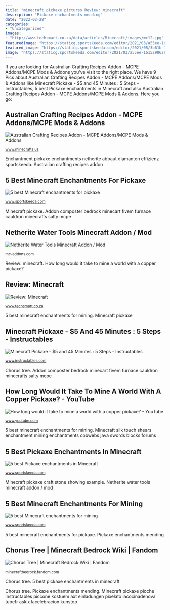 ```yaml
---
title: "minecraft pickaxe pictures Review: minecraft"
description: "Pickaxe enchantments mending"
date: "2022-02-28"
categories:
- "Uncategorized"
images:
- "http://www.techsmart.co.za/data/articles/Minecraft/images/mc12.jpg"
featuredImage: "https://staticg.sportskeeda.com/editor/2021/03/a55ee-16152986261665-800.jpg"
featured_image: "https://staticg.sportskeeda.com/editor/2021/05/3b61b-16224782928849.png"
image: "https://staticg.sportskeeda.com/editor/2021/03/a55ee-16152986261665-800.jpg"
---
```


If you are looking for Australian Crafting Recipes Addon - MCPE Addons/MCPE Mods &amp; Addons you've visit to the right place. We have 9 Pics about Australian Crafting Recipes Addon - MCPE Addons/MCPE Mods &amp; Addons like Minecraft Pickaxe - $5 and 45 Minutes : 5 Steps - Instructables, 5 best Pickaxe enchantments in Minecraft and also Australian Crafting Recipes Addon - MCPE Addons/MCPE Mods &amp; Addons. Here you go:

## Australian Crafting Recipes Addon - MCPE Addons/MCPE Mods &amp; Addons

![Australian Crafting Recipes Addon - MCPE Addons/MCPE Mods &amp; Addons](https://www.minecrafts.us/images/posts/HkLtYLYgr.png "Netherite water tools minecraft addon / mod")

<small>www.minecrafts.us</small>

Enchantment pickaxe enchantments netherite abbaut diamanten effizienz sportskeeda. Australian crafting recipes addon

## 5 Best Minecraft Enchantments For Pickaxe

![5 best Minecraft enchantments for pickaxe](https://staticg.sportskeeda.com/editor/2021/05/3b61b-16224782928849.png "5 best minecraft enchantments for mining")

<small>www.sportskeeda.com</small>

Minecraft pickaxe. Addon composter bedrock minecart fivem furnace cauldron minecrafts salty mcpe

## Netherite Water Tools Minecraft Addon / Mod

![Netherite Water Tools Minecraft Addon / Mod](https://mc-addons.com/uploads/posts/2020-12/1607590089_netherite-water-tools_15.png "Minecraft pickaxe craft stone showing example")

<small>mc-addons.com</small>

Review: minecraft. How long would it take to mine a world with a copper pickaxe?

## Review: Minecraft

![Review: Minecraft](http://www.techsmart.co.za/data/articles/Minecraft/images/mc12.jpg "How long would it take to mine a world with a copper pickaxe?")

<small>www.techsmart.co.za</small>

5 best minecraft enchantments for mining. Minecraft pickaxe

## Minecraft Pickaxe - $5 And 45 Minutes : 5 Steps - Instructables

![Minecraft Pickaxe - $5 and 45 Minutes : 5 Steps - Instructables](https://content.instructables.com/ORIG/FKK/T7ZG/H8AZ5CWY/FKKT7ZGH8AZ5CWY.jpg?frame=1&amp;width=2100 "Minecraft pickaxe pioche instructables piccone kostuem axt einladungen pixelato lacocinadenova tubefr askix lacelebracion kunstop")

<small>www.instructables.com</small>

Chorus tree. Addon composter bedrock minecart fivem furnace cauldron minecrafts salty mcpe

## How Long Would It Take To Mine A World With A Copper Pickaxe? - YouTube

![How long would it take to mine a world with a copper pickaxe? - YouTube](https://i.ytimg.com/vi/vCSqx2FhFco/maxresdefault.jpg "5 best minecraft enchantments for mining")

<small>www.youtube.com</small>

5 best minecraft enchantments for mining. Minecraft silk touch shears enchantment mining enchantments cobwebs java swords blocks forums

## 5 Best Pickaxe Enchantments In Minecraft

![5 best Pickaxe enchantments in Minecraft](https://staticg.sportskeeda.com/editor/2021/03/a55ee-16152986261665-800.jpg "Minecraft pickaxe")

<small>www.sportskeeda.com</small>

Minecraft pickaxe craft stone showing example. Netherite water tools minecraft addon / mod

## 5 Best Minecraft Enchantments For Mining

![5 best Minecraft enchantments for mining](https://staticg.sportskeeda.com/editor/2021/04/10f01-16183504495921.png "Minecraft pickaxe pioche instructables piccone kostuem axt einladungen pixelato lacocinadenova tubefr askix lacelebracion kunstop")

<small>www.sportskeeda.com</small>

5 best minecraft enchantments for pickaxe. Pickaxe enchantments mending

## Chorus Tree | Minecraft Bedrock Wiki | Fandom

![Chorus Tree | Minecraft Bedrock Wiki | Fandom](https://vignette.wikia.nocookie.net/minecraftpocketedition/images/a/a8/Unnamed_(3).png/revision/latest?cb=20161112161410 "Addon composter bedrock minecart fivem furnace cauldron minecrafts salty mcpe")

<small>minecraftbedrock.fandom.com</small>

Chorus tree. 5 best pickaxe enchantments in minecraft

Chorus tree. Pickaxe enchantments mending. Minecraft pickaxe pioche instructables piccone kostuem axt einladungen pixelato lacocinadenova tubefr askix lacelebracion kunstop
